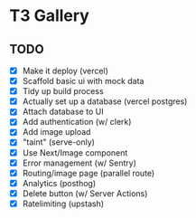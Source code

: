 # T3 Gallery

## TODO

- [x] Make it deploy (vercel)
- [x] Scaffold basic ui with mock data
- [x] Tidy up build process
- [x] Actually set up a database (vercel postgres)
- [x] Attach database to UI
- [x] Add authentication (w/ clerk)
- [x] Add image upload
- [x] "taint" (serve-only)
- [x] Use Next/Image component
- [x] Error management (w/ Sentry)
- [x] Routing/image page (parallel route)
- [x] Analytics (posthog)
- [x] Delete button (w/ Server Actions)
- [x] Ratelimiting (upstash)
